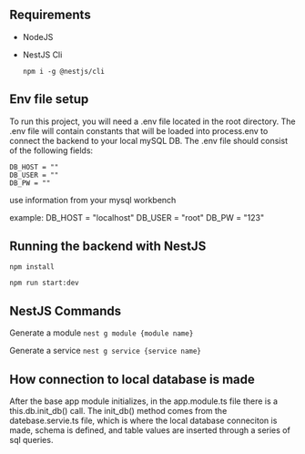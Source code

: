 ## Requirements
- NodeJS
- NestJS Cli

  ```npm i -g @nestjs/cli```

## Env file setup
To run this project, you will need a .env file located in the root directory.
The .env file will contain constants that will be loaded into process.env 
to connect the backend to your local mySQL DB.
The .env file should consist of the following fields:

```
DB_HOST = ""
DB_USER = ""
DB_PW = ""
```
use information from your mysql workbench

example:
DB_HOST = "localhost"
DB_USER = "root"
DB_PW = "123"

## Running the backend with NestJS
```npm install```

```npm run start:dev```

## NestJS Commands
Generate a module
``` nest g module {module name} ```

Generate a service
``` nest g service {service name} ```

## How connection to local database is made
After the base app module initializes, in the app.module.ts file there is
a this.db.init_db() call. The init_db() method comes from the
datebase.servie.ts file, which is where the local database conneciton is made, schema
is defined, and table values are inserted through a series of sql queries.